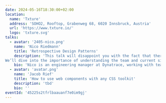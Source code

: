 ```yaml
---
date: 2024-05-16T18:30:00+02:00
location:
  name: 'Txture'
  address: 'SOHO2, Rooftop, Grabenweg 68, 6020 Innsbruck, Austria'
  url: 'https://www.txture.io/'
  logo: 'txture.svg'
talks:
  - avatar: '2405-nico.png'
    name: 'Nico Riedmann'
    title: 'Retrospective Design Patterns'
    description: 'This talk will disappoint you with the fact that there is no such thing as a “standard retrospective” and that if you’re looking for reusable solutions to retrospectives, you’re trying to solve the wrong problem.
We’ll dive into the importance of understanding the team and current situation, when deciding whether your next retro should be another “start/stop/continue, dot-vote, argue and forget” or a format tailored to your team’s situation.'
    bio: 'Nico is an engineering manager at Dynatrace, working with teams building the cloud and CI/CD foundations of an internal developer platform. With a background in robotics and devops, he’s passionate about all things automation and creating software that simplifies life. Nico co-organizes agile and leadership meetups and volunteers at robotics competitions for children.'
  - avatar: 'avatar.png'
    name: 'Jacob Rief'
    title: 'How to use web components with any CSS toolkit'
    description: 'tbd'
    bio: ''
eventId: '45225s2tfrlbaauanf7e0im9gj'
---
```

